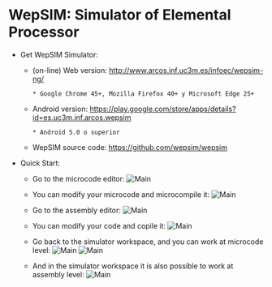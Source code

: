# WepSIM: Simulator of Elemental Processor 

+ Get WepSIM Simulator:

   * (on-line) Web version: http://www.arcos.inf.uc3m.es/infoec/wepsim-ng/

         * Google Chrome 45+, Mozilla Firefox 40+ y Microsoft Edge 25+

   * Android version: https://play.google.com/store/apps/details?id=es.uc3m.inf.arcos.wepsim

         * Android 5.0 o superior

   * WepSIM source code: https://github.com/wepsim/wepsim

+ Quick Start:

   * Go to the microcode editor: 
     ![Main](https://raw.githubusercontent.com/acaldero/wepsim/master/help/simulator/firmware001.jpg)

   * You can modify your microcode and microcompile it: 
     ![Main](https://raw.githubusercontent.com/acaldero/wepsim/master/help/simulator/firmware002.jpg)

   * Go to the assembly editor: 
     ![Main](https://raw.githubusercontent.com/acaldero/wepsim/master/help/simulator/assembly002.jpg)

   * You can modify your code and copile it: 
     ![Main](https://raw.githubusercontent.com/acaldero/wepsim/master/help/simulator/assembly003.jpg)

   * Go back to the simulator workspace, and you can work at microcode level: 
     ![Main](https://raw.githubusercontent.com/acaldero/wepsim/master/help/simulator/simulator009.jpg)
     ![Main](https://raw.githubusercontent.com/acaldero/wepsim/master/help/simulator/simulator012.jpg)

   * And in the simulator workspace it is also possible to work at assembly level: 
     ![Main](https://raw.githubusercontent.com/acaldero/wepsim/master/help/simulator/simulator010.jpg)

